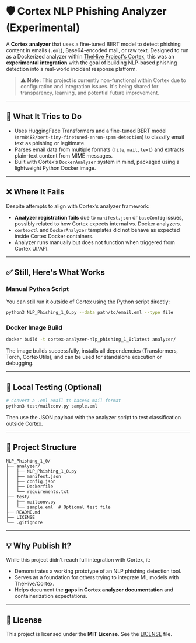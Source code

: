# 🛡️ Cortex NLP Phishing Analyzer (Experimental)

A **Cortex analyzer** that uses a fine-tuned BERT model to detect phishing content in emails (`.eml`), Base64-encoded mail, or raw text. Designed to run as a Dockerized analyzer within [TheHive Project's Cortex](https://github.com/TheHive-Project/Cortex), this was an **experimental integration** with the goal of building NLP-based phishing detection into a real-world incident response platform.

> ⚠️ **Note:** This project is currently non-functional within Cortex due to configuration and integration issues. It's being shared for transparency, learning, and potential future improvement.

---

## 🧠 What It Tries to Do

* Uses HuggingFace Transformers and a fine-tuned BERT model (`mrm8488/bert-tiny-finetuned-enron-spam-detection`) to classify email text as phishing or legitimate.
* Parses email data from multiple formats (`file`, `mail`, `text`) and extracts plain-text content from MIME messages.
* Built with Cortex’s `DockerAnalyzer` system in mind, packaged using a lightweight Python Docker image.

---

## ❌ Where It Fails

Despite attempts to align with Cortex’s analyzer framework:

* **Analyzer registration fails** due to `manifest.json` or `baseConfig` issues, possibly related to how Cortex expects internal vs. Docker analyzers.
* `cortexctl` and `DockerAnalyzer` templates did not behave as expected inside Cortex Docker containers.
* Analyzer runs manually but does not function when triggered from Cortex UI/API.

---

## ✅ Still, Here's What Works

### Manual Python Script

You can still run it outside of Cortex using the Python script directly:

```bash
python3 NLP_Phishing_1_0.py --data path/to/email.eml --type file
```

### Docker Image Build

```bash
docker build -t cortex-analyzer-nlp_phishing_1_0:latest analyzer/
```

The image builds successfully, installs all dependencies (Transformers, Torch, CortexUtils), and can be used for standalone execution or debugging.

---

## 🧪 Local Testing (Optional)

```bash
# Convert a .eml email to base64 mail format
python3 test/mailconv.py sample.eml
```

Then use the JSON payload with the analyzer script to test classification outside Cortex.

---

## 📂 Project Structure

```
NLP_Phishing_1_0/
├── analyzer/
│   ├── NLP_Phishing_1_0.py
│   ├── manifest.json
│   ├── config.json
│   ├── Dockerfile
│   └── requirements.txt
├── test/
│   ├── mailconv.py
│   └── sample.eml  # Optional test file
├── README.md
├── LICENSE
└── .gitignore
```

---

## 💡 Why Publish It?

While this project didn’t reach full integration with Cortex, it:

* Demonstrates a working prototype of an NLP phishing detection tool.
* Serves as a foundation for others trying to integrate ML models with TheHive/Cortex.
* Helps document the **gaps in Cortex analyzer documentation** and containerization expectations.

---

## 📃 License

This project is licensed under the **MIT License**. See the [LICENSE](LICENSE) file.
